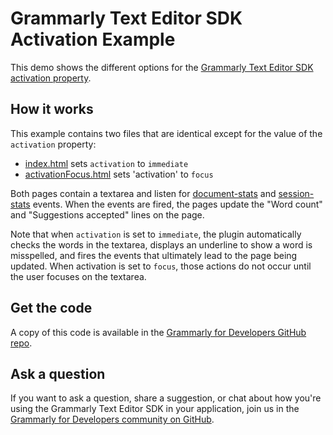 # Grammarly Text Editor SDK Activation Example

This demo shows the different options for the [Grammarly Text Editor SDK](https://developer.grammarly.com/) [activation property](https://developer.grammarly.com/docs/api/editor-sdk/editorconfig#activation).

## How it works

This example contains two files that are identical except for the value of the `activation` property:
- [index.html](./public/index.html) sets `activation` to `immediate`
- [activationFocus.html](./public/activationFocus.html) sets 'activation' to `focus`

Both pages contain a textarea and listen for [document-stats](https://developer.grammarly.com/docs/api/editor-sdk/grammarlyeditorpluginelementeventmap#document-stats) and [session-stats](https://developer.grammarly.com/docs/api/editor-sdk/grammarlyeditorpluginelementeventmap#session-stats) events. When the events are fired, the pages update the "Word count" and "Suggestions accepted" lines on the page.

Note that when `activation` is set to `immediate`, the plugin automatically checks the words in the textarea, displays an underline to show a word is misspelled, and fires the events that ultimately lead to the page being updated. When activation is set to `focus`, those actions do not occur until the user focuses on the textarea.

## Get the code

A copy of this code is available in the [Grammarly for Developers GitHub repo](https://github.com/grammarly/grammarly-for-developers/tree/main/examples/editor-sdk-activation).

## Ask a question

If you want to ask a question, share a suggestion, or chat about how you're using the Grammarly Text Editor SDK in your application, join us in the [Grammarly for Developers community on GitHub](https://github.com/grammarly/grammarly-for-developers/discussions).
